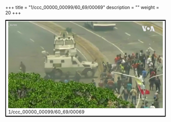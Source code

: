 +++
title = "1/ccc_00000_00099/60_69/00069"
description = ""
weight = 20
+++

<table style="border:2px solid black;max-width:800px;max-height:800px;" 
><tr><td>
<img class="center-fit-jpg"
src="/jpg_/aaa_20190430_NxaOmWaI8sI_00068.jpg">
1/ccc_00000_00099/60_69/00069
</img></td></tr></table>

